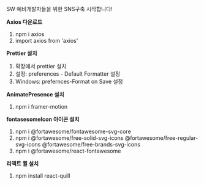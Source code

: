 SW 예비개발자들을 위한 SNS구축 시작합니다!

**Axios 다운로드**

1. npm i axios
2. import axios from 'axios'

**Prettier 설치**

1. 확장에서 prettier 설치
2. 설정: preferences - Default Formatter 설정
3. Windows: prefernces-Format on Save 설정

**AnimatePresence 설치**

1. npm i framer-motion

**fontasesomeIcon 아이콘 설치**

1. npm i @fortawesome/fontawesome-svg-core
2. npm i @fortawesome/free-solid-svg-icons @fortawesome/free-regular-svg-icons @fortawesome/free-brands-svg-icons
3. npm i @fortawesome/react-fontawesome

**리액트 퀼 설치**

1. npm install react-quill
